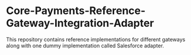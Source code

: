 # Core-Payments-Reference-Gateway-Integration-Adapter
  
This repository contains reference implementations for different gateways along with one dummy implementation called Salesforce adapter.
